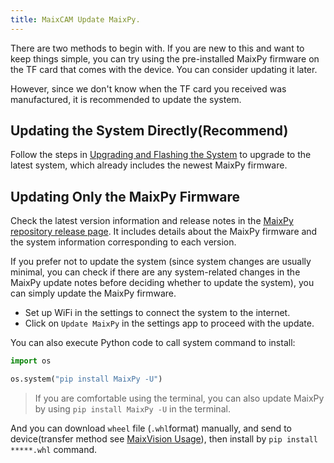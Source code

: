 ```yaml
---
title: MaixCAM Update MaixPy.
---
```


There are two methods to begin with. If you are new to this and want to keep things simple, you can try using the pre-installed MaixPy firmware on the TF card that comes with the device. You can consider updating it later.

However, since we don't know when the TF card you received was manufactured, it is recommended to update the system.

## Updating the System Directly(Recommend)

Follow the steps in [Upgrading and Flashing the System](./os.md) to upgrade to the latest system, which already includes the newest MaixPy firmware.

## Updating Only the MaixPy Firmware

Check the latest version information and release notes in the [MaixPy repository release page](https://github.com/sipeed/MaixPy/releases). It includes details about the MaixPy firmware and the system information corresponding to each version.

If you prefer not to update the system (since system changes are usually minimal, you can check if there are any system-related changes in the MaixPy update notes before deciding whether to update the system), you can simply update the MaixPy firmware.

* Set up WiFi in the settings to connect the system to the internet.
* Click on `Update MaixPy` in the settings app to proceed with the update.


You can also execute Python code to call system command to install:
```python
import os

os.system("pip install MaixPy -U")
```

> If you are comfortable using the terminal, you can also update MaixPy by using `pip install MaixPy -U` in the terminal.



And you can download `wheel` file (`.whl`format) manually, and send to device(transfer method see [MaixVision Usage](./maixvision.md)), then install by `pip install *****.whl` command.
